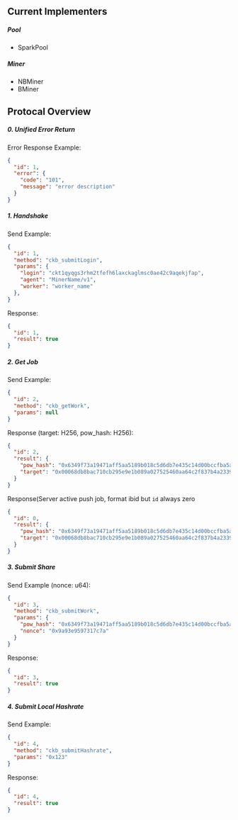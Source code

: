 ## Current Implementers
##### Pool
- SparkPool

##### Miner
- NBMiner
- BMiner

## Protocal Overview
##### 0. Unified Error Return
Error Response Example:
```json
{
  "id": 1,
  "error": {
    "code": "101",
    "message": "error description"
  }
}
```

##### 1. Handshake
Send Example:
```json
{
  "id": 1,
  "method": "ckb_submitLogin", 
  "params": {
    "login": "ckt1qyqgs3rhm2tfefh6laxckaglmsc0ae42c9aqekjfap",
    "agent": "MinerName/v1",
    "worker": "worker_name" 
  }, 
}
```

Response:
```json
{
  "id": 1, 
  "result": true
}
```

##### 2. Get Job
Send Example:
```json
{
  "id": 2,
  "method": "ckb_getWork",
  "params": null
}
```

Response (target: H256, pow_hash: H256):
```json
{
  "id": 2,
  "result": {
    "pow_hash": "0x6349f73a19471aff5aa5189b018c5d6db7e435c14d00bccfba5a6896bdfc15cf",
    "target": "0x00068db8bac710cb295e9e1b089a027525460aa64c2f837b4a2339c0ebedfa42"
  }
}
```

Response(Server active push job, format ibid but `id` always zero
```json
{
  "id": 0,
  "result": {
    "pow_hash": "0x6349f73a19471aff5aa5189b018c5d6db7e435c14d00bccfba5a6896bdfc15cf",
    "target": "0x00068db8bac710cb295e9e1b089a027525460aa64c2f837b4a2339c0ebedfa42"
  }
}
```

##### 3. Submit Share
Send Example (nonce: u64):
```json
{
  "id": 3,
  "method": "ckb_submitWork",
  "params": {
    "pow_hash": "0x6349f73a19471aff5aa5189b018c5d6db7e435c14d00bccfba5a6896bdfc15cf",
    "nonce": "0x9a93e9597317c7a"
  }
}
```

Response:
```json
{
  "id": 3,
  "result": true
}
```

##### 4. Submit Local Hashrate
Send Example:
```json
{
  "id": 4,
  "method": "ckb_submitHashrate",
  "params": "0x123"
}
```

Response:
```json
{
  "id": 4,
  "result": true
}
```
